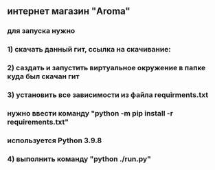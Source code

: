 ## интернет магазин "Aroma"
### для запуска нужно 
### 1) скачать данный гит, ссылка на скачивание: 
### 2) саздать и запустить виртуальное окружение в папке куда был скачан гит
### 3) установить все зависимости из файла requirments.txt
### нужно ввести команду "python -m pip install -r requirements.txt"
### используется Python 3.9.8
### 4) выполнить команду "python ./run.py" 
